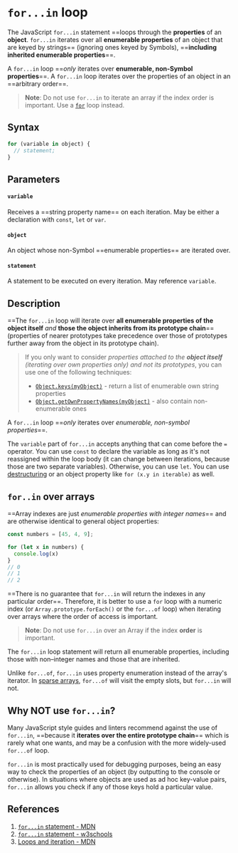 # `for...in` loop

The JavaScript `for...in` statement ==loops through the **properties** of an **object**. `for...in` iterates over all **enumerable properties** of an object that are keyed by strings== (ignoring ones keyed by Symbols), ==**including inherited enumerable properties**==.

A `for...in` loop ==_only_ iterates over **enumerable, non-Symbol properties**==. A `for...in` loop iterates over the properties of an object in an ==arbitrary order==.

> **Note**: Do not use `for...in` to iterate an array if the index order is important. Use a [`for`](https://developer.mozilla.org/en-US/docs/Web/JavaScript/Reference/Statements/for) loop instead.

## Syntax

```js
for (variable in object) {
  // statement;
}
```

## Parameters

#### `variable` 

Receives a ==string property name== on each iteration. May be either a declaration with `const`, `let` or `var`.

#### `object`

An object whose non-Symbol ==enumerable properties== are iterated over.

#### `statement`

A statement to be executed on every iteration. May reference `variable`.

## Description

==The `for...in` loop will iterate over **all enumerable properties of the object itself** _and_ **those the object inherits from its prototype chain**== (properties of nearer prototypes take precedence over those of prototypes further away from the object in its prototype chain).

> If you only want to consider _properties attached to the **object itself** (iterating over own properties only) and not its prototypes_, you can use one of the following techniques:
>
> - [`Object.keys(myObject)`](https://developer.mozilla.org/en-US/docs/Web/JavaScript/Reference/Global_Objects/Object/keys) - return a list of enumerable own string properties
> - [`Object.getOwnPropertyNames(myObject)`](https://developer.mozilla.org/en-US/docs/Web/JavaScript/Reference/Global_Objects/Object/getOwnPropertyNames) - also contain non-enumerable ones

A `for...in` loop ==_only_ iterates over _enumerable, non-symbol properties_==.

The `variable` part of `for...in` accepts anything that can come before the `=` operator. You can use `const` to declare the variable as long as it's not reassigned within the loop body (it can change between iterations, because those are two separate variables). Otherwise, you can use `let`. You can use [destructuring](https://developer.mozilla.org/en-US/docs/Web/JavaScript/Reference/Operators/Destructuring_assignment) or an object property like `for (x.y in iterable)` as well.

## `for..in` over arrays

==Array indexes are just _enumerable properties with integer names_== and are otherwise identical to general object properties:

```js
const numbers = [45, 4, 9];

for (let x in numbers) {
  console.log(x)
}
// 0
// 1
// 2
```

==There is no guarantee that `for...in` will return the indexes in any particular order==. Therefore, it is better to use a `for` loop with a numeric index (or `Array.prototype.forEach()` or the `for...of` loop) when iterating over arrays where the order of access is important.

> **Note**: Do not use `for...in` over an Array if the index **order** is important.

The `for...in` loop statement will return all enumerable properties, including those with non–integer names and those that are inherited. 

Unlike `for...of`, `for...in` uses property enumeration instead of the array's iterator. In [sparse arrays](https://developer.mozilla.org/en-US/docs/Web/JavaScript/Guide/Indexed_collections#sparse_arrays), `for...of` will visit the empty slots, but `for...in` will not.

## Why NOT use `for...in`?

Many JavaScript style guides and linters recommend against the use of `for...in`, ==because it **iterates over the entire prototype chain**== which is rarely what one wants, and may be a confusion with the more widely-used `for...of` loop. 

`for...in` is most practically used for debugging purposes, being an easy way to check the properties of an object (by outputting to the console or otherwise). In situations where objects are used as ad hoc key-value pairs, `for...in` allows you check if any of those keys hold a particular value.

## References

1. [`for...in` statement - MDN](https://developer.mozilla.org/en-US/docs/Web/JavaScript/Reference/Statements/for...in)
2. [`for...in` statement - w3schools](https://www.w3schools.com/jsref/jsref_forin.asp)
3. [Loops and iteration - MDN](https://developer.mozilla.org/en-US/docs/Web/JavaScript/Guide/Loops_and_iteration)
